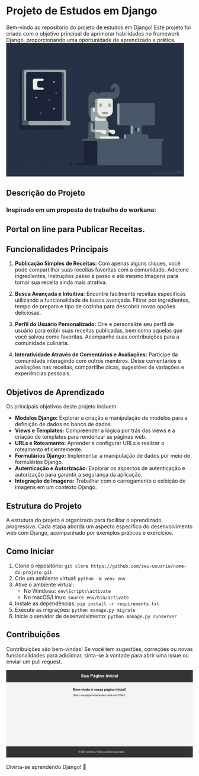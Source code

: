 # Projeto de Estudos em Django

Bem-vindo ao repositório do projeto de estudos em Django! Este projeto foi criado com o objetivo principal de aprimorar habilidades no framework Django, proporcionando uma oportunidade de aprendizado e prática.
![Imagem Ilustrativa](img/programer.gif)
## Descrição do Projeto
### Inspirado em um proposta de trabalho do **workana**:

## Portal on line para Publicar Receitas.
## Funcionalidades Principais

1. **Publicação Simples de Receitas:** Com apenas alguns cliques, você pode compartilhar suas receitas favoritas com a comunidade. Adicione ingredientes, instruções passo a passo e até mesmo imagens para tornar sua receita ainda mais atrativa.

2. **Busca Avançada e Intuitiva:** Encontre facilmente receitas específicas utilizando a funcionalidade de busca avançada. Filtrar por ingredientes, tempo de preparo e tipo de cozinha para descobrir novas opções deliciosas.

3. **Perfil do Usuário Personalizado:** Crie e personalize seu perfil de usuário para exibir suas receitas publicadas, bem como aquelas que você salvou como favoritas. Acompanhe suas contribuições para a comunidade culinária.

4. **Interatividade Através de Comentários e Avaliações:** Participe da comunidade interagindo com outros membros. Deixe comentários e avaliações nas receitas, compartilhe dicas, sugestões de variações e experiências pessoais.

## Objetivos de Aprendizado

Os principais objetivos deste projeto incluem:

- **Modelos Django:** Explorar a criação e manipulação de modelos para a definição de dados no banco de dados.
- **Views e Templates:** Compreender a lógica por trás das views e a criação de templates para renderizar as páginas web.
- **URLs e Roteamento:** Aprender a configurar URLs e realizar o roteamento eficientemente.
- **Formulários Django:** Implementar a manipulação de dados por meio de formulários Django.
- **Autenticação e Autorização:** Explorar os aspectos de autenticação e autorização para garantir a segurança da aplicação.
- **Integração de Imagens:** Trabalhar com o carregamento e exibição de imagens em um contexto Django.

## Estrutura do Projeto

A estrutura do projeto é organizada para facilitar o aprendizado progressivo. Cada etapa aborda um aspecto específico do desenvolvimento web com Django, acompanhado por exemplos práticos e exercícios.

## Como Iniciar

1. Clone o repositório: `git clone https://github.com/seu-usuario/nome-do-projeto.git`
2. Crie um ambiente virtual: `python -m venv env`
3. Ative o ambiente virtual: 
   - No Windows: `env\Scripts\activate`
   - No macOS/Linux: `source env/bin/activate`
4. Instale as dependências: `pip install -r requirements.txt`
5. Execute as migrações: `python manage.py migrate`
6. Inicie o servidor de desenvolvimento: `python manage.py runserver`

## Contribuições

Contribuições são bem-vindas! Se você tem sugestões, correções ou novas funcionalidades para adicionar, sinta-se à vontade para abrir uma issue ou enviar um pull request.

![Imagem Ilustrativa](img/InicioEstudo.png)

Divirta-se aprendendo Django! 🚀
